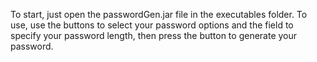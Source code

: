 To start, just open the passwordGen.jar file in the executables folder. To use, use the buttons to select your password options and the field to specify your password length, then press the button to generate your password.
